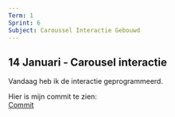```yaml
---
Term: 1  
Sprint: 6  
Subject: Caroussel Interactie Gebouwd  
---
```


## 14 Januari ‐ Carousel interactie

Vandaag heb ik de interactie geprogrammeerd.

Hier is mijn commit te zien:  
[Commit](https://github.com/DivaniNL/just/commit/0eb3633281e87f8dacc5504f580c6892c31ea2ba)